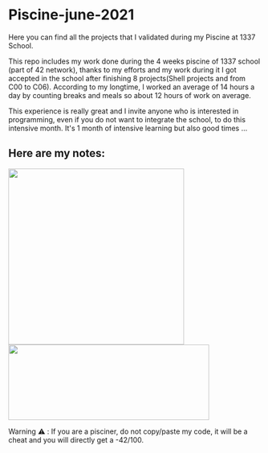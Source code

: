 # Piscine-june-2021
Here you can find all the projects that I validated during my Piscine at 1337 School.

This repo includes my work done during the 4 weeks piscine of 1337 school (part of 42 network), thanks to my efforts and my work during it I got accepted in the school after finishing 8 projects(Shell projects and from C00 to C06). According to my longtime, I worked an average of 14 hours a day by counting breaks and meals so about 12 hours of work on average.

This experience is really great and I invite anyone who is interested in programming, even if you do not want to integrate the school, to do this intensive month. It's 1 month of intensive learning but also good times ...

## Here are my notes:

<img src="https://user-images.githubusercontent.com/76871172/127680314-8269fd77-bb41-4440-839f-ef6ed005a153.jpg" width="350" height="350" >
<img src="https://user-images.githubusercontent.com/76871172/127680317-015b2883-6c3a-4c74-a335-516e47d935c9.jpg" width="400" height="150" >

Warning :warning: : If you are a pisciner, do not copy/paste my code, it will be a cheat and you will directly get a -42/100.
